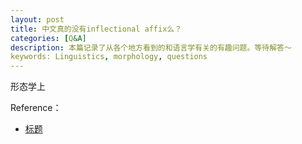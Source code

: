 ```yaml
---
layout: post
title: 中文真的没有inflectional affix么？
categories: [Q&A]
description: 本篇记录了从各个地方看到的和语言学有关的有趣问题。等待解答～
keywords: Linguistics, morphology, questions
---
```


形态学上



Reference：

- [标题](链接)
